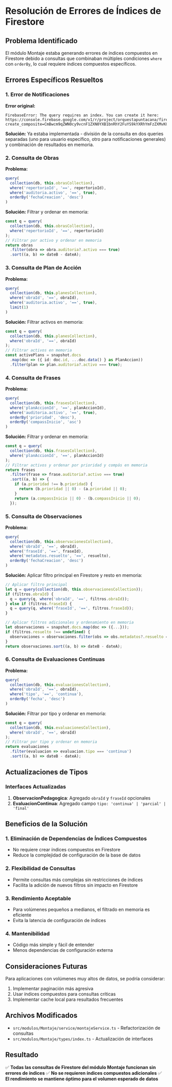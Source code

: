 # Resolución de Errores de Índices de Firestore

## Problema Identificado
El módulo Montaje estaba generando errores de índices compuestos en Firestore debido a consultas que combinaban múltiples condiciones `where` con `orderBy`, lo cual requiere índices compuestos específicos.

## Errores Específicos Resueltos

### 1. Error de Notificaciones
**Error original:** 
```
FirebaseError: The query requires an index. You can create it here: https://console.firebase.google.com/v1/r/project/orquestapuntacana/firestore/indexes?create_composite=CmBwcm9qZWN0cy9vcnF1ZXN0YXB1bnRhY2FuYS9kYXRhYmFzZXMvKGRlZmF1bHQpL2NvbGxlY3Rpb25Hcm91cHMvbW9udGFqZS1ub3RpZmljYWNpb25lcy9pbmRleGVzL18QARoSCg5kZXN0aW5hdGFyaW9JZBABGhEKDWZlY2hhQ3JlYWNpb24QAhoMCghfX25hbWVfXxAC
```

**Solución:** Ya estaba implementada - división de la consulta en dos queries separadas (uno para usuario específico, otro para notificaciones generales) y combinación de resultados en memoria.

### 2. Consulta de Obras
**Problema:** 
```typescript
query(
  collection(db, this.obrasCollection),
  where('repertorioId', '==', repertorioId),
  where('auditoria.activo', '==', true),
  orderBy('fechaCreacion', 'desc')
)
```

**Solución:** Filtrar y ordenar en memoria:
```typescript
const q = query(
  collection(db, this.obrasCollection),
  where('repertorioId', '==', repertorioId)
);
// Filtrar por activo y ordenar en memoria
return obras
  .filter(obra => obra.auditoria?.activo === true)
  .sort((a, b) => dateB - dateA);
```

### 3. Consulta de Plan de Acción
**Problema:**
```typescript
query(
  collection(db, this.planesCollection),
  where('obraId', '==', obraId),
  where('auditoria.activo', '==', true),
  limit(1)
)
```

**Solución:** Filtrar activos en memoria:
```typescript
const q = query(
  collection(db, this.planesCollection),
  where('obraId', '==', obraId)
);
// Filtrar activos en memoria
const activePlans = snapshot.docs
  .map(doc => ({ id: doc.id, ...doc.data() } as PlanAccion))
  .filter(plan => plan.auditoria?.activo === true);
```

### 4. Consulta de Frases
**Problema:**
```typescript
query(
  collection(db, this.frasesCollection),
  where('planAccionId', '==', planAccionId),
  where('auditoria.activo', '==', true),
  orderBy('prioridad', 'desc'),
  orderBy('compassInicio', 'asc')
)
```

**Solución:** Filtrar y ordenar en memoria:
```typescript
const q = query(
  collection(db, this.frasesCollection),
  where('planAccionId', '==', planAccionId)
);
// Filtrar activos y ordenar por prioridad y compás en memoria
return frases
  .filter(frase => frase.auditoria?.activo === true)
  .sort((a, b) => {
    if (a.prioridad !== b.prioridad) {
      return (b.prioridad || 0) - (a.prioridad || 0);
    }
    return (a.compassInicio || 0) - (b.compassInicio || 0);
  });
```

### 5. Consulta de Observaciones
**Problema:**
```typescript
query(
  collection(db, this.observacionesCollection),
  where('obraId', '==', obraId),
  where('fraseId', '==', fraseId),
  where('metadatos.resuelto', '==', resuelto),
  orderBy('fechaCreacion', 'desc')
)
```

**Solución:** Aplicar filtro principal en Firestore y resto en memoria:
```typescript
// Aplicar filtro principal
let q = query(collection(db, this.observacionesCollection));
if (filtros.obraId) {
  q = query(q, where('obraId', '==', filtros.obraId));
} else if (filtros.fraseId) {
  q = query(q, where('fraseId', '==', filtros.fraseId));
}

// Aplicar filtros adicionales y ordenamiento en memoria
let observaciones = snapshot.docs.map(doc => ({...}));
if (filtros.resuelto !== undefined) {
  observaciones = observaciones.filter(obs => obs.metadatos?.resuelto === filtros.resuelto);
}
return observaciones.sort((a, b) => dateB - dateA);
```

### 6. Consulta de Evaluaciones Continuas
**Problema:**
```typescript
query(
  collection(db, this.evaluacionesCollection),
  where('obraId', '==', obraId),
  where('tipo', '==', 'continua'),
  orderBy('fecha', 'desc')
)
```

**Solución:** Filtrar por tipo y ordenar en memoria:
```typescript
const q = query(
  collection(db, this.evaluacionesCollection),
  where('obraId', '==', obraId)
);
// Filtrar por tipo y ordenar en memoria
return evaluaciones
  .filter(evaluacion => evaluacion.tipo === 'continua')
  .sort((a, b) => dateB - dateA);
```

## Actualizaciones de Tipos

### Interfaces Actualizadas
1. **ObservacionPedagogica**: Agregado `obraId` y `fraseId` opcionales
2. **EvaluacionContinua**: Agregado campo `tipo: 'continua' | 'parcial' | 'final'`

## Beneficios de la Solución

### 1. **Eliminación de Dependencias de Índices Compuestos**
- No requiere crear índices compuestos en Firestore
- Reduce la complejidad de configuración de la base de datos

### 2. **Flexibilidad de Consultas**
- Permite consultas más complejas sin restricciones de índices
- Facilita la adición de nuevos filtros sin impacto en Firestore

### 3. **Rendimiento Aceptable**
- Para volúmenes pequeños a medianos, el filtrado en memoria es eficiente
- Evita la latencia de configuración de índices

### 4. **Mantenibilidad**
- Código más simple y fácil de entender
- Menos dependencias de configuración externa

## Consideraciones Futuras

Para aplicaciones con volúmenes muy altos de datos, se podría considerar:
1. Implementar paginación más agresiva
2. Usar índices compuestos para consultas críticas
3. Implementar cache local para resultados frecuentes

## Archivos Modificados

- `src/modulos/Montaje/service/montajeService.ts` - Refactorización de consultas
- `src/modulos/Montaje/types/index.ts` - Actualización de interfaces

## Resultado

✅ **Todas las consultas de Firestore del módulo Montaje funcionan sin errores de índices**
✅ **No se requieren índices compuestos adicionales**
✅ **El rendimiento se mantiene óptimo para el volumen esperado de datos**
